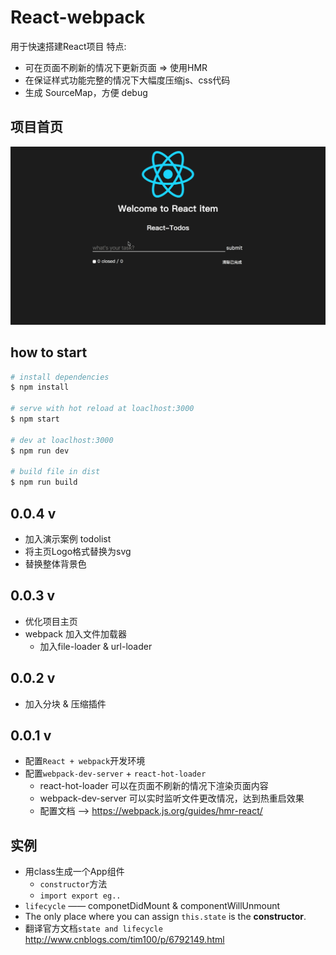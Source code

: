 # React-webpack
用于快速搭建React项目
特点:
*   可在页面不刷新的情况下更新页面 => 使用HMR
*   在保证样式功能完整的情况下大幅度压缩js、css代码
*   生成 SourceMap，方便 debug

## 项目首页
![TimRChen](https://raw.githubusercontent.com/TimRChen/photoRepo/master/react-webpack/2017-08-07%2016_47_10.gif)

## how to start
```bash
# install dependencies
$ npm install

# serve with hot reload at loaclhost:3000
$ npm start

# dev at loaclhost:3000
$ npm run dev

# build file in dist
$ npm run build
```

## 0.0.4 v
*   加入演示案例 todolist
*   将主页Logo格式替换为svg
*   替换整体背景色


## 0.0.3 v
*   优化项目主页
*   webpack 加入文件加载器
    *   加入file-loader & url-loader

## 0.0.2 v
*   加入分块 & 压缩插件

## 0.0.1 v
*   配置`React + webpack`开发环境
*   配置`webpack-dev-server` + `react-hot-loader`
    *   react-hot-loader 可以在页面不刷新的情况下渲染页面内容
    *   webpack-dev-server 可以实时监听文件更改情况，达到热重启效果
    *   配置文档 ——> https://webpack.js.org/guides/hmr-react/

## 实例
*   用class生成一个App组件
    *   `constructor`方法
    *   `import export eg..`
*   `lifecycle` —— componetDidMount & componentWillUnmount
*   The only place where you can assign `this.state` is the **constructor**.
*   翻译官方文档`state and lifecycle` http://www.cnblogs.com/tim100/p/6792149.html


